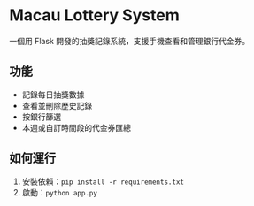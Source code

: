 # Macau Lottery System
一個用 Flask 開發的抽獎記錄系統，支援手機查看和管理銀行代金券。

## 功能
- 記錄每日抽獎數據
- 查看並刪除歷史記錄
- 按銀行篩選
- 本週或自訂時間段的代金券匯總

## 如何運行
1. 安裝依賴：`pip install -r requirements.txt`
2. 啟動：`python app.py`
